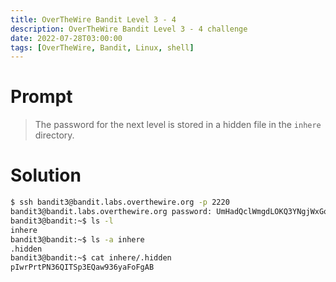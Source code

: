 ```yaml
---
title: OverTheWire Bandit Level 3 - 4
description: OverTheWire Bandit Level 3 - 4 challenge
date: 2022-07-28T03:00:00
tags: [OverTheWire, Bandit, Linux, shell]
---
```

# Prompt
> The password for the next level is stored in a hidden file in the `inhere` directory.

# Solution
```sh
$ ssh bandit3@bandit.labs.overthewire.org -p 2220
bandit3@bandit.labs.overthewire.org password: UmHadQclWmgdLOKQ3YNgjWxGoRMb5luK
bandit3@bandit:~$ ls -l
inhere
bandit3@bandit:~$ ls -a inhere
.hidden
bandit3@bandit:~$ cat inhere/.hidden
pIwrPrtPN36QITSp3EQaw936yaFoFgAB
```